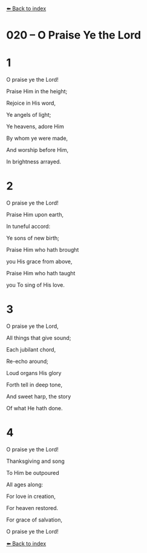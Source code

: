 [⬅️ Back to index](../README.md)

# 020 – O Praise Ye the Lord





# 1

O praise ye the Lord!

Praise Him in the height;

Rejoice in His word,

Ye angels of light;

Ye heavens, adore Him

By whom ye were made,

And worship before Him,

In brightness arrayed.



# 2

O praise ye the Lord!

Praise Him upon earth,

In tuneful accord:

Ye sons of new birth;

Praise Him who hath brought

you His grace from above,

Praise Him who hath taught

you To sing of His love.



# 3

O praise ye the Lord,

All things that give sound;

Each jubilant chord,

Re-echo around;

Loud organs His glory

Forth tell in deep tone,

And sweet harp, the story

Of what He hath done.



# 4

O praise ye the Lord!

Thanksgiving and song

To Him be outpoured

All ages along:

For love in creation,

For heaven restored.

For grace of salvation,

O praise ye the Lord!

[⬅️ Back to index](../README.md)
